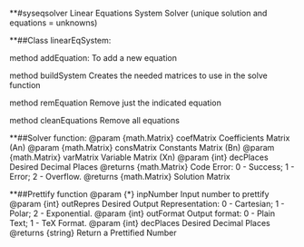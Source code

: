 **#syseqsolver
Linear Equations System Solver (unique solution and equations = unknowns)

**##Class linearEqSystem:

method addEquation:
To add a new equation

method buildSystem
Creates the needed matrices to use in the solve function

method remEquation
Remove just the indicated equation

method cleanEquations
Remove all equations

**##Solver function:
@param {math.Matrix} coefMatrix   Coefficients Matrix (An)
@param {math.Matrix} consMatrix    Constants Matrix (Bn)
@param {math.Matrix} varMatrix    Variable Matrix (Xn)
@param {int} decPlaces    Desired Decimal Places
@returns {math.Matrix}    Code Error: 0 - Success; 1 - Error; 2 - Overflow.
@returns {math.Matrix}    Solution Matrix

**##Prettify function
@param {*} inpNumber   Input number to prettify
@param {int} outRepres    Desired Output Representation: 0 - Cartesian; 1 - Polar; 2 - Exponential.
@param {int} outFormat    Output format: 0 - Plain Text; 1 - TeX Format.
@param {int} decPlaces    Desired Decimal Places
@returns {string}    Return a Prettified Number
